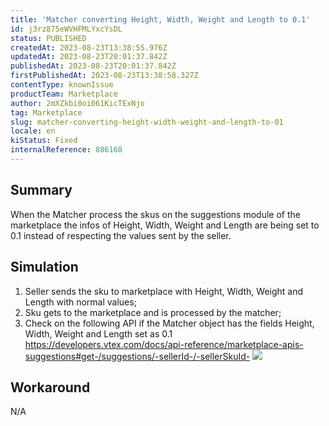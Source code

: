 ```yaml
---
title: 'Matcher converting Height, Width, Weight and Length to 0.1'
id: j3rz875eWVHFMLYxcYsDL
status: PUBLISHED
createdAt: 2023-08-23T13:38:55.976Z
updatedAt: 2023-08-23T20:01:37.842Z
publishedAt: 2023-08-23T20:01:37.842Z
firstPublishedAt: 2023-08-23T13:38:58.327Z
contentType: knownIssue
productTeam: Marketplace
author: 2mXZkbi0oi061KicTExNjo
tag: Marketplace
slug: matcher-converting-height-width-weight-and-length-to-01
locale: en
kiStatus: Fixed
internalReference: 886168
---
```


## Summary


When the Matcher process the skus on the suggestions module of the marketplace the infos of Height, Width, Weight and Length are being set to 0.1 instead of respecting the values sent by the seller.


##

## Simulation



1. Seller sends the sku to marketplace with Height, Width, Weight and Length with normal values;
2. Sku gets to the marketplace and is processed by the matcher;
3. Check on the following API if the Matcher object has the fields Height, Width, Weight and Length set as 0.1
https://developers.vtex.com/docs/api-reference/marketplace-apis-suggestions#get-/suggestions/-sellerId-/-sellerSkuId-
 ![](https://vtexhelp.zendesk.com/attachments/token/vCdMBFKEJ0243C9Ew7PPFDgp3/?name=image.png)


##

## Workaround


N/A





